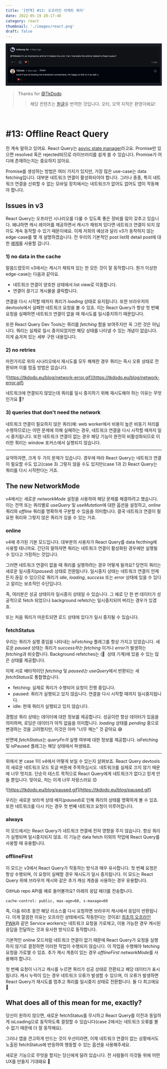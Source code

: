 ```yaml
---
title: '[번역] #13: 오프라인 리액트 쿼리'
date: 2022-05-19 20:17:48
category: react
thumbnail: './images/react.png'
draft: false
---
```



<div>

<img src="./images/2022-react-00.png">

</div>

> Thanks for [@TkDodo](https://github.com/tkdodo)
>> 해당 컨텐츠는 [원글](https://tkdodo.eu/blog/offline-react-query)을 번역한 것입니다. 오타, 오역 지적은 환영이에요!

<br>

# #13: Offline React Query

전 계속 말하고 있어요. React Query는 [async state manager](https://tkdodo.eu/blog/react-query-as-a-state-manager)라고요. Promise만 있으면 resolved 혹은 rejected되므로 라이브러리를 쉽게 쓸 수 있습니다. Promise가 어디에 존재하는지는 중요하지 않아요.

Promise를 생성하는 방법은 여러 가지가 있지만, 가장 많은 use-case는 data fetching입니다. 대부분 네트워크 연결이 활성화되어야 합니다. 그러나 종종, 특히 네트워크 연결을 신뢰할 수 없는 모바일 장치에서는 네트워크가 없어도 없어도 앱이 작동해야 합니다.

## **Issues in v3**

React Query는 오프라인 시나리오를 다룰 수 있도록 좋은 장비를 많이 갖추고 있습니다. 왜냐하면 캐시 레이어를 제공하면서 캐시가 채워져 있다면 네트워크 연결이 되지 않아도 계속 동작할 수 있기 때문이에요. 이제 저희의 예상과 달리 v3가 동작하지 않는 edge-case를 몇 개 설명하겠습니다. 전 우리의 기본적인 post list와 detail post에 대한 [예제](https://react-query.tanstack.com/examples/basic)를 사용할 겁니다.

### **1) no data in the cache**

말씀드렸듯이 v3에서는 캐시가 채워져 있는 한 모든 것이 잘 동작합니다. 뭔가 이상한 edge-case는 다음과 같아요.

- 네트워크 연결이 양호한 상태에서 list view로 이동합니다.
- 연결이 끊기고 게시물을 클릭합니다.

연결을 다시 시작할 때까지 쿼리가 *loading* 상태로 유지됩니다. 또한 브라우저의 devtools에서 실패한 네트워크 요청을 볼 수 있죠. 이는 React Query가 항상 첫 번째 요청을 실패하면 네트워크 연결이 없을 때 재시도를 일시중지하기 때문입니다.

또한 React Query Dev Tools는 쿼리를 *fetching* 함을 보여주지만 꼭 그런 것은 아닙니다. 쿼리는 실제로 일시 중지되었지만 해당 상태를 나타낼 수 있는 개념이 없습니다. 이게 숨겨져 있는 세부 구현 내용입니다.

### **2) no retries**

마찬가지로 위의 시나리오에서 재시도를 모두 해제한 경우 쿼리는 즉시 오류 상태로 전환되며 이를 멈출 방법은 없습니다.

![https://tkdodo.eu/blog/network-error.gif](https://tkdodo.eu/blog/network-error.gif)

네트워크에 연결되지 않았는데 쿼리를 일시 중지하기 위해 재시도해야 하는 이유는 무엇인가요 🤷?

### **3) queries that don't need the network**

네트워크 연결이 필요하지 않은 쿼리(예: web worker에서 비용이 높은 비동기 처리를 수행하므로)는 어떤 문제에 의해 실패하는 경우, 네트워크 연결을 다시 시작할 때까지 일시 중지됩니다. 또한 네트워크 연결이 없는 경우 해당 기능이 완전히 비활성화되므로 이러한 쿼리는 window 포커스에서 실행되지 않습니다.

---

요약하자면, 크게 두 가지 문제가 있습니다. 경우에 따라 React Query는 네트워크 연결이 필요할 수도 있고(case 3) 그렇지 않을 수도 있지만(case 1과 2) React Query는 쿼리를 다시 시작한다는 거죠.

## **The new NetworkMode**

v4에서는 새로운 *networkMode* 설정을 사용하여 해당 문제를 해결하려고 했습니다. 이는 전역 또는 쿼리별로 *useQuery* 및 *useMutation*에 대한 옵션을 설정하고, *online* 쿼리와 *offline* 쿼리를 명확하게 구분할 수 있음을 의미합니다. 결국 네트워크 연결이 필요한 쿼리와 그렇지 않은 쿼리가 있을 수 있는 거죠.

### **online**

v4에 추가된 기본 모드입니다. 대부분의 사용자가 React Query를 data fecthing에 사용할 테니까요. 간단히 말하자면 쿼리는 네트워크 연결이 활성화된 경우에만 실행될 수 있다고 가정하는 것입니다.

그러면 네트워크 연결이 없을 때 쿼리를 실행하려는 경우 어떻게 될까요? 당연히 쿼리는 새로운 일시중지(*paused*) 상태로 전환됩니다. 일시중지 상태는 네트워크 연결이 언제든지 끊길 수 있으므로 쿼리가 *idle*, *loading*, *success* 또는 *error* 상태에 있을 수 있다고 알리는 보조적인 수단입니다.

즉, 여러분은 성공 상태이자 일시중지 상태일 수 있습니다. 그 예로 단 한 번 데이터가 성공적으로 fetch 되었으나 background refetch는 일시중지되어 버리는 경우가 있겠죠.

또는 처음 쿼리가 마운트되면 로드 상태에 있다가 일시 중지될 수 있습니다.

### **fetchStatus**

우리는 쿼리가 실행 중임을 나타내는 *isFetching* 플래그를 항상 가지고 있었습니다. 새로운 *paused* 상태는 쿼리가 *success하는* *fetching* 이거나 *error*가 발생하는 *fetching*과 비슷합니다. Background refetches는 (👋  상태 기계)에 있을 수 있는 많은 상태를 제공합니다.

이제 서로 배타적이던 *fetching* 및 *paused는* *useQuery*에서 반환되는 새 *fetchStatus*로 통합했습니다.

- fetching: 실제로 쿼리가 수행되어 요청이 진행 중입니다.
- paused: 쿼리가 실행되고 있지 않습니다. 연결을 다시 시작할 때까지 일시중지됩니다.
- idle: 현재 쿼리가 실행되고 있지 않습니다.

경험상 쿼리 상태는 데이터에 대한 정보를 제공합니다. 성공이란 항상 데이터가 있음을 의미하며, 로딩은 데이터가 아직 없음을 의미합니다. *loading* 상태를 *pending* 중으로 변경하는 것을 고려했지만, 이것은 아마 "너무 깨는" 것 같아요 😅

반면에 *fetchStatus*는 *queryFn의* 실행 여부에 대한 정보를 제공합니다. isFetching 및 isPaused 플래그는 해당 상태에서 파생돼죠.

---

위에서 본 case 1이 v4에서 어떻게 보일 수 있는지 살펴보죠. React Query devtools의 새로운 네트워크 모드 토글 버튼에 주목하십시오. 네트워크를 실제로 끄지 않기 때문에 너무 멋지죠. 단순히 테스트 목적으로 React Query에게 네트워크가 없다고 믿게 만들 뿐입니다. 맞아요, 저는 이게 너무 자랑스러요 😊

![https://tkdodo.eu/blog/paused.gif](https://tkdodo.eu/blog/paused.gif)

우리는 새로운 보라색 상태 배지(*paused*)로 인해 쿼리의 상태를 명확하게 볼 수 있죠. 또한 네트워크를 다시 키는 경우 첫 번째 네트워크 요청이 이루어집니다.

### always

이 모드에서는 React Query가 네트워크 연결에 전혀 영향을 주지 않습니다. 항상 쿼리가 실행되며 일시중지되지 않죠. 이 기능은 data fetch 이외의 작업에 React Query를 사용할 때 유용합니다.

### **offlineFirst**

이 모드는 v3에서 React Query가 작동하는 방식과 매우 유사합니다. 첫 번째 요청은 항상 수행되며, 이 요청이 실패할 경우 재시도가 일시 중지됩니다. 이 모드는 React Query 위에 브라우저 캐시와 같은 추가 캐싱 계층을 사용하는 경우 유용합니다.

GitHub repo API를 예로 들어볼까요? 아래의 응답 헤더를 전송합니다.

```tsx
cache-control: public, max-age=60, s-maxage=60
```

즉, 다음 60초 동안 해당 리소스를 다시 요청하면 브라우저 캐시에서 응답이 반환됩니다. 이게 깔끔한 이유는 오프라인 상태에서도 작동한다는 것이죠! [최초의 오프라인 PWA](https://developer.mozilla.org/en-US/docs/Web/Progressive_web_apps/Offline_Service_workers)와 같은 Service workers는 네트워크 요청을 가로채고, 이용 가능한 경우 캐시된 응답을 전달하는 것과 유사한 방식으로 동작합니다.

기본적인 online 모드처럼 네트워크 연결이 없기 때문에 React Query가 요청을 실행하지 않기로 결정하면 이러한 작업이 수행되지 않습니다. 이 작업을 수행해야 fetching 요청을 가로챌 수 있죠. 추가 캐시 계층이 있는 경우 *offlineFirst networkMode*를 사용해야 합니다.

첫 번째 요청이 나가고 캐시를 누르면 쿼리가 성공 상태로 전환되고 해당 데이터가 표시됩니다. 캐시 누락이 있는 경우 네트워크 오류가 발생할 수 있으며, 이 오류가 발생하면 React Query가 재시도를 멈추고 쿼리를 일시중지 상태로 전환합니다. 둘 다 최고에요 🙌

## **What does all of this mean for me, exactly?**

당신이 원하지 않으면, 새로운 fetchStatus를 무시하고 React Query를 이전과 동일하게 isLoading으로  동작하도록 결정할 수 있습니다(case 2에서는 네트워크 오류를 볼 수 없기 때문에 더 잘 동작해요).

그러나 앱을 견고하게 만드는 것이 우선이라면, 이제 네트워크 연결이 없는 상황에서도 노출된 fetchStatus에 반응하여 행동할 수 있는 옵션을 사용해주세요.

새로운 기능으로 무엇을 할지는 당신에게 달려 있습니다. 전 사람들이 이것들 위에 어떤 UX를 만들지 기대돼요 🚀